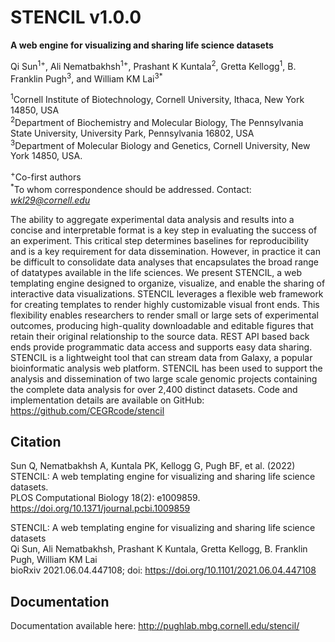 # STENCIL v1.0.0
**A web engine for visualizing and sharing life science datasets**

Qi Sun<sup>1</sup><sup>+</sup>, Ali Nematbakhsh<sup>1</sup><sup>+</sup>, Prashant K Kuntala<sup>2</sup>, Gretta Kellogg<sup>1</sup>, B. Franklin Pugh<sup>3</sup>, and William KM Lai<sup>3</sup><sup>*</sup>

<sup>1</sup>Cornell Institute of Biotechnology, Cornell University, Ithaca, New York 14850, USA<br /><sup>2</sup>Department of Biochemistry and Molecular Biology, The Pennsylvania State University, University Park, Pennsylvania 16802, USA<br /><sup>3</sup>Department of Molecular Biology and Genetics, Cornell University, New York 14850, USA.

<sup>+</sup>Co-first authors<br />
<sup>*</sup>To whom correspondence should be addressed.
Contact: *wkl29@cornell.edu*

The ability to aggregate experimental data analysis and results into a concise and interpretable format is a key step in evaluating the success of an experiment. This critical step determines baselines for reproducibility and is a key requirement for data dissemination. However, in practice it can be difficult to consolidate data analyses that encapsulates the broad range of datatypes available in the life sciences. We present STENCIL, a web templating engine designed to organize, visualize, and enable the sharing of interactive data visualizations. STENCIL leverages a flexible web framework for creating templates to render highly customizable visual front ends. This flexibility enables researchers to render small or large sets of experimental outcomes, producing high-quality downloadable and editable figures that retain their original relationship to the source data. REST API based back ends provide programmatic data access and supports easy data sharing. STENCIL is a lightweight tool that can stream data from Galaxy, a popular bioinformatic analysis web platform. STENCIL has been used to support the analysis and dissemination of two large scale genomic projects containing the complete data analysis for over 2,400 distinct datasets. Code and implementation details are available on GitHub: https://github.com/CEGRcode/stencil

## Citation
Sun Q, Nematbakhsh A, Kuntala PK, Kellogg G, Pugh BF, et al. (2022)<br />
STENCIL: A web templating engine for visualizing and sharing life science datasets.<br />
PLOS Computational Biology 18(2): e1009859. https://doi.org/10.1371/journal.pcbi.1009859

STENCIL: A web templating engine for visualizing and sharing life science datasets<br />
Qi Sun, Ali Nematbakhsh, Prashant K Kuntala, Gretta Kellogg, B. Franklin Pugh, William KM Lai<br />
bioRxiv 2021.06.04.447108; doi: https://doi.org/10.1101/2021.06.04.447108

## Documentation
Documentation available here:
http://pughlab.mbg.cornell.edu/stencil/
